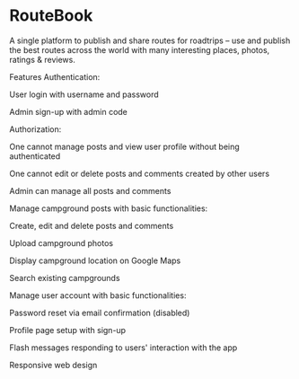 # RouteBook

A single platform to publish and share routes for roadtrips – use
and publish the best routes across the world with many
interesting places, photos, ratings & reviews.

Features
Authentication:

User login with username and password

Admin sign-up with admin code

Authorization:

One cannot manage posts and view user profile without being authenticated

One cannot edit or delete posts and comments created by other users

Admin can manage all posts and comments

Manage campground posts with basic functionalities:

Create, edit and delete posts and comments

Upload campground photos

Display campground location on Google Maps

Search existing campgrounds

Manage user account with basic functionalities:

Password reset via email confirmation (disabled)

Profile page setup with sign-up

Flash messages responding to users' interaction with the app

Responsive web design
